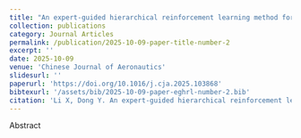 ```yaml
---
title: "An expert-guided hierarchical reinforcement learning method for collaborative mission planning in LEO satellite cluster"
collection: publications
category: Journal Articles
permalink: /publication/2025-10-09-paper-title-number-2
excerpt: ''
date: 2025-10-09
venue: 'Chinese Journal of Aeronautics'
slidesurl: ''
paperurl: 'https://doi.org/10.1016/j.cja.2025.103868'
bibtexurl: '/assets/bib/2025-10-09-paper-eghrl-number-2.bib'
citation: 'Li X, Dong Y. An expert-guided hierarchical reinforcement learning method for collaborative mission planning in LEO satellite cluster[J]. Chinese Journal of Aeronautics, 2025, in press. https://doi.org/10.1016/j.cja.2025.103868'
---
```

Abstract
